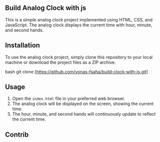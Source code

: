 ## Build Analog Clock with js

This is a simple analog clock project implemented using HTML, CSS, and JavaScript. The analog clock displays the current time with hour, minute, and second hands.


## Installation

To use the analog clock project, simply clone this repository to your local machine or download the project files as a ZIP archive. 

bash
git clone [https://github.com/yonas-fsaha/build-clock-with-js.git]

## Usage

1. Open the `index.html` file in your preferred web browser.
2. The analog clock will be displayed on the screen, showing the current time.
3. The hour, minute, and second hands will continuously update to reflect the current time.

## Contrib
